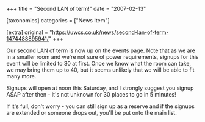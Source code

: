 +++
title = "Second LAN of term!"
date = "2007-02-13"

[taxonomies]
categories = ["News Item"]

[extra]
original = "https://uwcs.co.uk/news/second-lan-of-term-1474488895941/"
+++

Our second LAN of term is now up on the events page. Note that as we are in a smaller room and we're not sure of power requirements, signups for this event will be limited to 30 at first. Once we know what the room can take, we may bring them up to 40, but it seems unlikely that we will be able to fit many more.

Signups will open at noon this Saturday, and I strongly suggest you signup ASAP after then - it's not unknown for 30 places to go in 5 minutes\!

If it's full, don't worry - you can still sign up as a reserve and if the signups are extended or someone drops out, you'll be put onto the main list.

